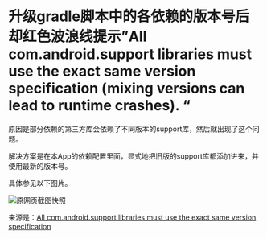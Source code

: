 # 升级gradle脚本中的各依赖的版本号后却红色波浪线提示”All com.android.support libraries must use the exact same version specification (mixing versions can lead to runtime crashes). “

原因是部分依赖的第三方库会依赖了不同版本的support库，然后就出现了这个问题。

解决方案是在本App的依赖配置里面，显式地把旧版的support库都添加进来，并使用最新的版本号。

具体参见以下图片。

![原网页截图快照](./All_com_android_support_libraries_must_use_the_exact_same_version_specification_ref_screen_shot.png)

来源是：[All com.android.support libraries must use the exact same version specification](https://stackoverflow.com/questions/42374151/all-com-android-support-libraries-must-use-the-exact-same-version-specification)